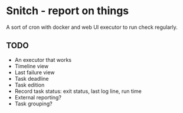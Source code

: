 # Snitch - report on things

A sort of cron with docker and web UI executor to run check regularly.

## TODO

* An executor that works
* Timeline view
* Last failure view
* Task deadline
* Task edition
* Record task status: exit status, last log line, run time
* External reporting?
* Task grouping?

